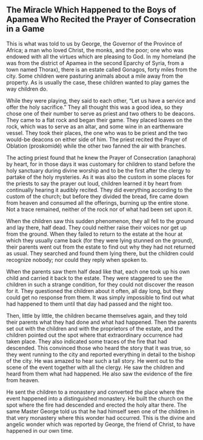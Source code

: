 ## The Miracle Which Happened to the Boys of Apamea Who Recited the Prayer of Consecration in a Game

This is what was told to us by George, the Governor of the Province of Africa; a man who loved Christ, the monks, and the poor; one who was endowed with all the virtues which are pleasing to God. In my homeland (he was from the district of Apamea in the second Eparchy of Syria, from a town named Thorax), there is an estate called Gonagos, forty miles from the city. Some children were pasturing animals about a mile away from the property. As is usually the case, these children wanted to play games the way children do. 

While they were playing, they said to each other, “Let us have a service and offer the holy sacrifice.” They all thought this was a good idea, so they chose one of their number to serve as priest and two others to be deacons. They came to a flat rock and began their game. They placed loaves on the rock, which was to serve as an altar, and some wine in an earthenware vessel. They took their places, the one who was to be priest and the two would-be deacons on either side of him. The priest recited the Prayer of Oblation (proskomidé) while the other two fanned the air with branches. 

The acting priest found that he knew the Prayer of Consecration (anaphora) by heart, for in those days it was customary for children to stand before the holy sanctuary during divine worship and to be the first after the clergy to partake of the holy mysteries. As it was also the custom in some places for the priests to say the prayer out loud, children learned it by heart from continually hearing it audibly recited. They did everything according to the custom of the church; but before they divided the bread, fire came down from heaven and consumed all the offerings, burning up the entire stone. Not a trace remained, neither of the rock nor of what had been set upon it.

When the children saw this sudden phenomenon, they all fell to the ground and lay there, half dead. They could neither raise their voices nor get up from the ground. When they failed to return to the estate at the hour at which they usually came back (for they were lying stunned on the ground), their parents went out from the estate to find out why they had not returned as usual. They searched and found them lying there, but the children could recognize nobody; nor could they reply when spoken to. 

When the parents saw them half dead like that, each one took up his own child and carried it back to the estate. They were staggered to see the children in such a strange condition, for they could not discover the reason for it. They questioned the children about it often, all day long, but they could get no response from them. It was simply impossible to find out what had happened to them until that day had passed and the night too. 

Then, little by little, the children became themselves again, and they told their parents what they had done and what had happened. Then the parents set out with the children and with the proprietors of the estate, and the children pointed out the spot where that extraordinary occurrence had taken place. They also indicated some traces of the fire that had descended. This convinced those who heard the story that it was true, so they went running to the city and reported everything in detail to the bishop of the city. He was amazed to hear such a tall story. He went out to the scene of the event together with all the clergy. He saw the children and heard from them what had happened. He also saw the evidence of the fire from heaven. 

He sent the children to a monastery and converted the place where the event happened into a distinguished monastery. He built the church on the spot where the fire had descended and erected the holy altar there. The same Master George told us that he had himself seen one of the children in that very monastery where this wonder had occurred. This is the divine and angelic wonder which was reported by George, the friend of Christ, to have happened in our own time.

